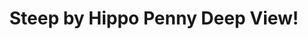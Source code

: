 ---
title: Steep by Hippo Penny Deep View!
layout: scoredetail
permalink: /meta-score/steep
header:
  teaser: /assets/images/steep.jpg
  video:
    id: Cr7_4LrF8As
    provider: youtube
---